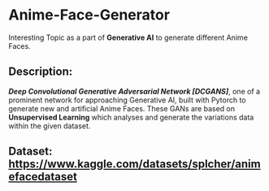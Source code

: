 # Anime-Face-Generator
Interesting Topic as a part of **Generative AI** to generate different Anime Faces.

## Description:
***Deep Convolutional Generative Adversarial Network [DCGANS]***, one of a prominent network for approaching Generative AI, built with Pytorch to generate new and 
artificial Anime Faces. These GANs are based on **Unsupervised Learning** which analyses and generate the variations data within the given dataset.

## Dataset: https://www.kaggle.com/datasets/splcher/animefacedataset
